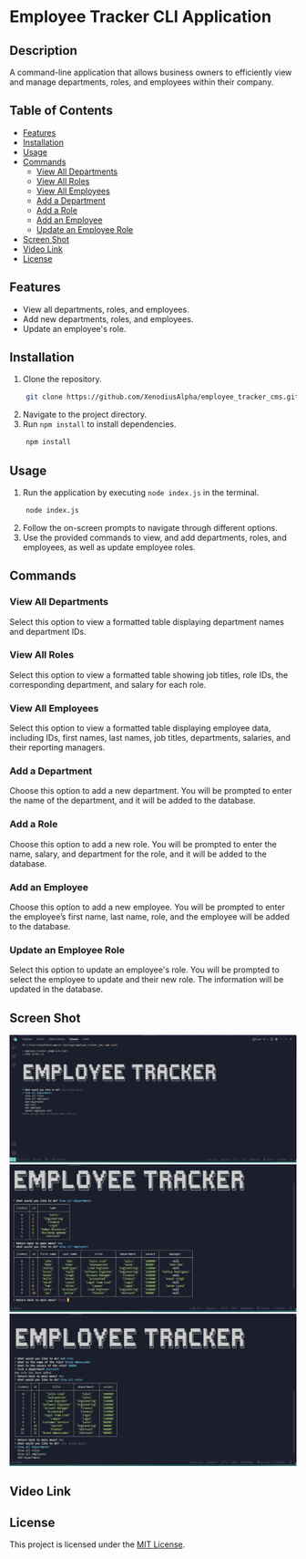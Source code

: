 # Employee Tracker CLI Application

## Description

A command-line application that allows business owners to efficiently view and manage departments, roles, and employees within their company.

## Table of Contents

- [Features](#features)
- [Installation](#installation)
- [Usage](#usage)
- [Commands](#commands)
  - [View All Departments](#view-all-departments)
  - [View All Roles](#view-all-roles)
  - [View All Employees](#view-all-employees)
  - [Add a Department](#add-a-department)
  - [Add a Role](#add-a-role)
  - [Add an Employee](#add-an-employee)
  - [Update an Employee Role](#update-an-employee-role)
- [Screen Shot](#screen-shot)
- [Video Link](#video-link)
- [License](#license)

## Features

- View all departments, roles, and employees.
- Add new departments, roles, and employees.
- Update an employee's role.

## Installation

1. Clone the repository.
```bash
    git clone https://github.com/XenodiusAlpha/employee_tracker_cms.git
```
2. Navigate to the project directory.
3. Run `npm install` to install dependencies.
```bash
    npm install
```

## Usage

1. Run the application by executing `node index.js` in the terminal.
```bash
    node index.js
```
2. Follow the on-screen prompts to navigate through different options.
3. Use the provided commands to view, and add departments, roles, and employees, as well as update employee roles.

## Commands

### View All Departments

Select this option to view a formatted table displaying department names and department IDs.

### View All Roles

Select this option to view a formatted table showing job titles, role IDs, the corresponding department, and salary for each role.

### View All Employees

Select this option to view a formatted table displaying employee data, including IDs, first names, last names, job titles, departments, salaries, and their reporting managers.

### Add a Department

Choose this option to add a new department. You will be prompted to enter the name of the department, and it will be added to the database.

### Add a Role

Choose this option to add a new role. You will be prompted to enter the name, salary, and department for the role, and it will be added to the database.

### Add an Employee

Choose this option to add a new employee. You will be prompted to enter the employee’s first name, last name, role, and the employee will be added to the database.

### Update an Employee Role

Select this option to update an employee's role. You will be prompted to select the employee to update and their new role. The information will be updated in the database.

## Screen Shot
![Start_Screen](./screenshots/start.png)
![View_example](./screenshots/view.png)
![Add_example](./screenshots/add.png)

## Video Link


## License

This project is licensed under the [MIT License](LICENSE).